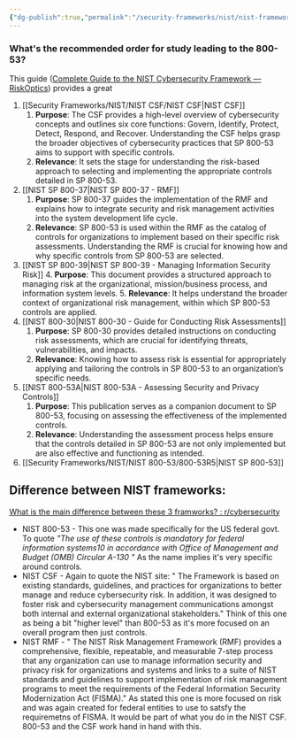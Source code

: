 ```yaml
---
{"dg-publish":true,"permalink":"/security-frameworks/nist/nist-frameworks-and-s-ps-overview/"}
---
```



### What's the recommended order for study leading to the 800-53?
This guide ([Complete Guide to the NIST Cybersecurity Framework — RiskOptics](https://reciprocity.com/resource-center/complete-guide-to-the-nist-cybersecurity-framework/)) provides a great 
1. [[Security Frameworks/NIST/NIST CSF/NIST CSF\|NIST CSF]]
	1. **Purpose**: The CSF provides a high-level overview of cybersecurity concepts and outlines six core functions: Govern, Identify, Protect, Detect, Respond, and Recover. Understanding the CSF helps grasp the broader objectives of cybersecurity practices that SP 800-53 aims to support with specific controls.
	2. **Relevance**: It sets the stage for understanding the risk-based approach to selecting and implementing the appropriate controls detailed in SP 800-53.
2. [[NIST SP 800-37\|NIST SP 800-37 - RMF]]
	1. **Purpose**: SP 800-37 guides the implementation of the RMF and explains how to integrate security and risk management activities into the system development life cycle.
	2. **Relevance**: SP 800-53 is used within the RMF as the catalog of controls for organizations to implement based on their specific risk assessments. Understanding the RMF is crucial for knowing how and why specific controls from SP 800-53 are selected.
3. [[NIST SP 800-39\|NIST SP 800-39 - Managing Information Security Risk]]
	4. **Purpose**: This document provides a structured approach to managing risk at the organizational, mission/business process, and information system levels.
	5. **Relevance**: It helps understand the broader context of organizational risk management, within which SP 800-53 controls are applied.
4. [[NIST 800-30\|NIST 800-30 - Guide for Conducting Risk Assessments]]
	1. **Purpose**: SP 800-30 provides detailed instructions on conducting risk assessments, which are crucial for identifying threats, vulnerabilities, and impacts.
	2. **Relevance**: Knowing how to assess risk is essential for appropriately applying and tailoring the controls in SP 800-53 to an organization’s specific needs.
5. [[NIST 800-53A\|NIST 800-53A - Assessing Security and Privacy Controls]]
	1. **Purpose**: This publication serves as a companion document to SP 800-53, focusing on assessing the effectiveness of the implemented controls.
	2. **Relevance**: Understanding the assessment process helps ensure that the controls detailed in SP 800-53 are not only implemented but are also effective and functioning as intended.
6. [[Security Frameworks/NIST/NIST 800-53/800-53R5\|NIST SP 800-53]]




## Difference between NIST frameworks:
[What is the main difference between these 3 framworks? : r/cybersecurity](https://www.reddit.com/r/cybersecurity/comments/11h09bz/what_is_the_main_difference_between_these_3/)
- NIST 800-53 - This one was made specifically for the US federal govt. To quote _"The use of these controls is mandatory for federal information systems10 in accordance with Office of Management and Budget (OMB) Circular A-130 "_ As the name implies it's very specific around controls.
- NIST CSF - Again to quote the NIST site: " The Framework is based on existing standards, guidelines, and practices for organizations to better manage and reduce cybersecurity risk. In addition, it was designed to foster risk and cybersecurity management communications amongst both internal and external organizational stakeholders." Think of this one as being a bit "higher level" than 800-53 as it's more focused on an overall program then just controls.
- NIST RMF - " The NIST Risk Management Framework (RMF) provides a comprehensive, flexible, repeatable, and measurable 7-step process that any organization can use to manage information security and privacy risk for organizations and systems and links to a suite of NIST standards and guidelines to support implementation of risk management programs to meet the requirements of the Federal Information Security Modernization Act (FISMA)." As stated this one is more focused on risk and was again created for federal entities to use to satsfy the requiremetns of FISMA. It would be part of what you do in the NIST CSF. 800-53 and the CSF work hand in hand with this.

